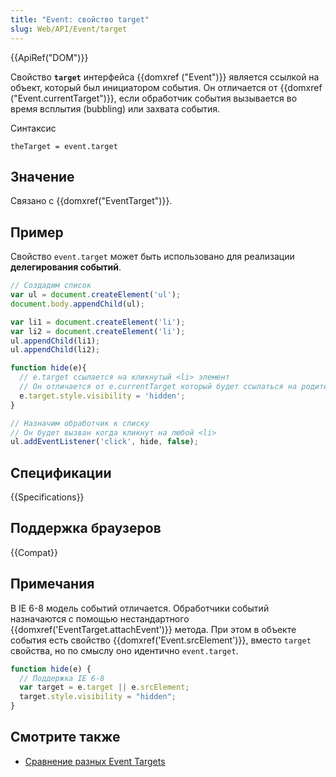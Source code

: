 ```yaml
---
title: "Event: свойство target"
slug: Web/API/Event/target
---
```


{{ApiRef("DOM")}}

Свойство **`target`** интерфейса {{domxref ("Event")}} является ссылкой на объект, который был инициатором события. Он отличается от {{domxref ("Event.currentTarget")}}, если обработчик события вызывается во время всплытия (bubbling) или захвата события.

Синтаксис

```
theTarget = event.target
```

## Значение

Связано с {{domxref("EventTarget")}}.

## Пример

Свойство `event.target` может быть использовано для реализации **делегирования событий**.

```js
// Создадим список
var ul = document.createElement('ul');
document.body.appendChild(ul);

var li1 = document.createElement('li');
var li2 = document.createElement('li');
ul.appendChild(li1);
ul.appendChild(li2);

function hide(e){
  // e.target ссылается на кликнутый <li> элемент
  // Он отличается от e.currentTarget который будет ссылаться на родительский <ul> в этом контексте
  e.target.style.visibility = 'hidden';
}

// Назначим обработчик к списку
// Он будет вызван когда кликнут на любой <li>
ul.addEventListener('click', hide, false);
```

## Спецификации

{{Specifications}}

## Поддержка браузеров

{{Compat}}

## Примечания

В IE 6-8 модель событий отличается. Обработчики событий назначаются с помощью нестандартного {{domxref('EventTarget.attachEvent')}} метода. При этом в объекте события есть свойство {{domxref('Event.srcElement')}}, вместо `target` свойства, но по смыслу оно идентично `event.target`.

```js
function hide(e) {
  // Поддержка IE 6-8
  var target = e.target || e.srcElement;
  target.style.visibility = "hidden";
}
```

## Смотрите также

- [Сравнение разных Event Targets](/ru/docs/Web/API/Event/Comparison_of_Event_Targets)
